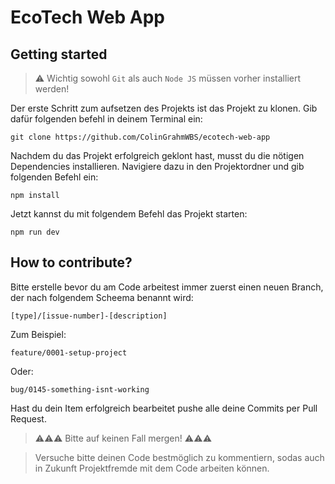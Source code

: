 # EcoTech Web App

## Getting started

> ⚠️ Wichtig sowohl `Git` als auch `Node JS` müssen vorher installiert werden!

Der erste Schritt zum aufsetzen des Projekts ist das Projekt zu klonen. Gib dafür folgenden befehl in deinem Terminal ein:

```batch
git clone https://github.com/ColinGrahmWBS/ecotech-web-app
```

Nachdem du das Projekt erfolgreich geklont hast, musst du die nötigen Dependencies installieren. Navigiere dazu in den Projektordner und gib folgenden Befehl ein:

```node
npm install
```

Jetzt kannst du mit folgendem Befehl das Projekt starten:

```node
npm run dev
```

## How to contribute?

Bitte erstelle bevor du am Code arbeitest immer zuerst einen neuen Branch, der nach folgendem Scheema benannt wird:

```
[type]/[issue-number]-[description]
```

Zum Beispiel:

```
feature/0001-setup-project
```

Oder:

```
bug/0145-something-isnt-working
```

Hast du dein Item erfolgreich bearbeitet pushe alle deine Commits per Pull Request.

> ⚠️⚠️⚠️ Bitte auf keinen Fall mergen! ⚠️⚠️⚠️

> Versuche bitte deinen Code bestmöglich zu kommentiern, sodas auch in Zukunft Projektfremde mit dem Code arbeiten können.
